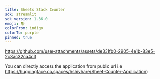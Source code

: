 ```yaml
---
title: Sheets Stack Counter
sdk: streamlit
sdk_version: 1.36.0
emoji: 📚
colorFrom: indigo
colorTo: purple
pinned: true
---
```



https://github.com/user-attachments/assets/de331fb0-2905-4e1b-83e5-2c3ac32ca4c3



You can directly access the application from public url i.e https://huggingface.co/spaces/hshivhare/Sheet-Counter-Application)

